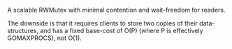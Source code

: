 A scalable RWMutex with minimal contention and wait-freedom for readers.

The downside is that it requires clients to store two copies of their
data-structures, and has a fixed base-cost of O(P) (where P is effectively
GOMAXPROCS), not O(1).
